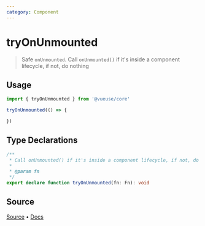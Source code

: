 ```yaml
---
category: Component
---
```


# tryOnUnmounted

> Safe `onUnmounted`. Call `onUnmounted()` if it's inside a component lifecycle, if not, do nothing

## Usage

```js
import { tryOnUnmounted } from '@vueuse/core'

tryOnUnmounted(() => {

})
```


<!--FOOTER_STARTS-->
## Type Declarations

```typescript
/**
 * Call onUnmounted() if it's inside a component lifecycle, if not, do nothing
 *
 * @param fn
 */
export declare function tryOnUnmounted(fn: Fn): void
```

## Source

[Source](https://github.com/antfu/vueuse/blob/master/packages/shared/tryOnUnmounted/index.ts) • [Docs](https://github.com/antfu/vueuse/blob/master/packages/shared/tryOnUnmounted/index.md)


<!--FOOTER_ENDS-->
